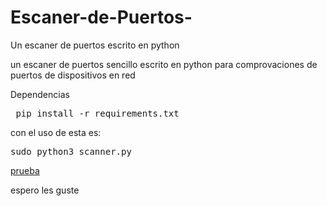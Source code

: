 # Escaner-de-Puertos-
Un escaner de puertos escrito en python 

un escaner de puertos sencillo escrito en python para comprovaciones de puertos de dispositivos en red

Dependencias 
<pre> pip install -r requirements.txt </pre>

con el uso de esta es:

<pre>sudo python3 scanner.py</pre>

[prueba](imagen.png)

 espero les guste
